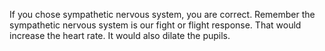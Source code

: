 If you chose sympathetic nervous system, you are correct. Remember the
sympathetic nervous system is our fight or flight response. That would increase
the heart rate. It would also dilate the pupils.
